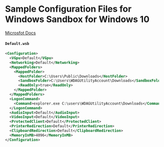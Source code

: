 ﻿# Sample Configuration Files for Windows Sandbox for Windows 10

[Microsfot Docs](https://docs.microsoft.com/en-us/windows/security/threat-protection/windows-sandbox/windows-sandbox-overview)

#### **`Default.wsb`**

``` xml
<Configuration>
  <VGpu>Default</VGpu>
  <Networking>Default</Networking>
  <MappedFolders>
    <MappedFolder>
      <HostFolder>C:\Users\Public\Downloads</HostFolder>
      <SandboxFolder>C:\Users\WDAGUtilityAccount\Downloads</SandboxFolder>
      <ReadOnly>true</ReadOnly>
    </MappedFolder>
  </MappedFolders>
  <LogonCommand>
    <Command>explorer.exe C:\users\WDAGUtilityAccount\Downloads</Command>
  </LogonCommand>
  <AudioInput>Default</AudioInput>
  <VideoInput>Default</VideoInput>
  <ProtectedClient>Default</ProtectedClient>
  <PrinterRedirection>Default</PrinterRedirection>
  <ClipboardRedirection>Default</ClipboardRedirection>
  <MemoryInMB>4096</MemoryInMB>
</Configuration>
```
